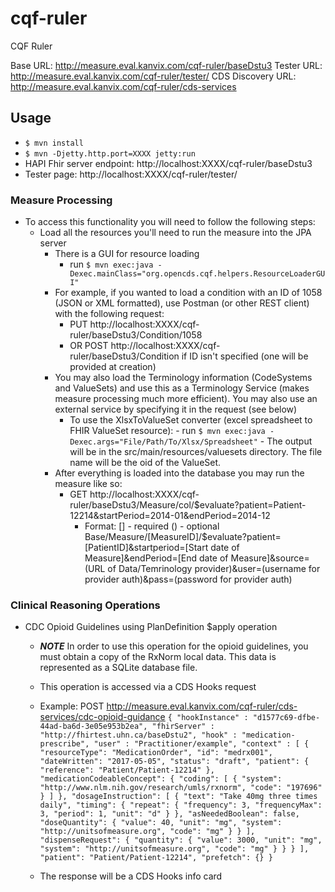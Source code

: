# cqf-ruler
CQF Ruler

Base URL: http://measure.eval.kanvix.com/cqf-ruler/baseDstu3
Tester URL: http://measure.eval.kanvix.com/cqf-ruler/tester/
CDS Discovery URL: http://measure.eval.kanvix.com/cqf-ruler/cds-services

## Usage 
 - `$ mvn install`
 - `$ mvn -Djetty.http.port=XXXX jetty:run`
 - HAPI Fhir server endpoint: http://localhost:XXXX/cqf-ruler/baseDstu3
 - Tester page: http://localhost:XXXX/cqf-ruler/tester/

### Measure Processing
 - To access this functionality you will need to follow the following steps:
   - Load all the resources you'll need to run the measure into the JPA server
     - There is a GUI for resource loading
       - run `$ mvn exec:java -Dexec.mainClass="org.opencds.cqf.helpers.ResourceLoaderGUI"`
     - For example, if you wanted to load a condition with an ID of 1058 (JSON or XML formatted), use Postman (or other REST client) with the following request:
       - PUT http://localhost:XXXX/cqf-ruler/baseDstu3/Condition/1058
       - OR POST http://localhost:XXXX/cqf-ruler/baseDstu3/Condition if ID isn't specified (one will be provided at creation)
     - You may also load the Terminology information (CodeSystems and ValueSets) and use this as a Terminology Service (makes measure processing much more efficient). You may also use an external service by specifying it in the request (see below)
         - To use the XlsxToValueSet converter (excel spreadsheet to FHIR ValueSet resource):
                - run `$ mvn exec:java -Dexec.args="File/Path/To/Xlsx/Spreadsheet"`
                - The output will be in the src/main/resources/valuesets directory. The file name will be the oid of the ValueSet.
     - After everything is loaded into the database you may run the measure like so:
       - GET http://localhost:XXXX/cqf-ruler/baseDstu3/Measure/col/$evaluate?patient=Patient-12214&startPeriod=2014-01&endPeriod=2014-12
         - Format:
            [] - required () - optional
            Base/Measure/[MeasureID]/$evaluate?patient=[PatientID]&startperiod=[Start date of Measure]&endPeriod=[End date of Measure]&source=(URL of Data/Temrinology provider)&user=(username for provider auth)&pass=(password for provider auth)

### Clinical Reasoning Operations
  - CDC Opioid Guidelines using PlanDefinition $apply operation
    - ***NOTE*** In order to use this operation for the opioid guidelines, you must obtain a copy of the RxNorm local data. This data is represented as a SQLite database file.
    - This operation is accessed via a CDS Hooks request
    - Example:
    POST http://measure.eval.kanvix.com/cqf-ruler/cds-services/cdc-opioid-guidance
    `{
       "hookInstance" : "d1577c69-dfbe-44ad-ba6d-3e05e953b2ea",
       "fhirServer" : "http://fhirtest.uhn.ca/baseDstu2",
       "hook" : "medication-prescribe",
       "user" : "Practitioner/example",
       "context" : [
       	{
     	  "resourceType": "MedicationOrder",
     	  "id": "medrx001",
     	  "dateWritten": "2017-05-05",
     	  "status": "draft",
     	  "patient": {
     	    "reference": "Patient/Patient-12214"
     	  },
     	  "medicationCodeableConcept": {
     	    "coding": [
     	      {
     	        "system": "http://www.nlm.nih.gov/research/umls/rxnorm",
     	        "code": "197696"
     	      }
     	    ]
     	  },
     	  "dosageInstruction": [
     	    {
     	      "text": "Take 40mg three times daily",
     	      "timing": {
     	        "repeat": {
     	          "frequency": 3,
     	          "frequencyMax": 3,
     	          "period": 1,
     	          "unit": "d"
     	        }
     	      },
     	      "asNeededBoolean": false,
     	      "doseQuantity": {
     	        "value": 40,
     	        "unit": "mg",
     	        "system": "http://unitsofmeasure.org",
     	        "code": "mg"
     	      }
     	    }
     	  ],
     	  "dispenseRequest": {
     	    "quantity": {
     	      "value": 3000,
     	      "unit": "mg",
     	      "system": "http://unitsofmeasure.org",
     	      "code": "mg"
     	    }
     	  }
     	}
       ],
       "patient": "Patient/Patient-12214",
       "prefetch": {}
     }`

     - The response will be a CDS Hooks info card
